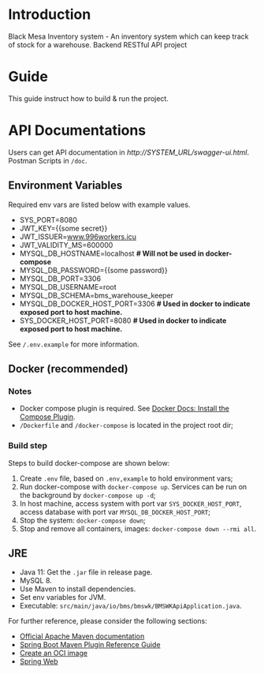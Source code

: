 # Introduction
Black Mesa Inventory system - An inventory system which can keep track of stock for a warehouse. Backend RESTful API project

# Guide
This guide instruct how to build & run the project.

# API Documentations
Users can get API documentation in *http://SYSTEM_URL/swagger-ui.html*.
Postman Scripts in `/doc`.

## Environment Variables
Required env vars are listed below with example values.
- SYS_PORT=8080
- JWT_KEY={{some secret}}
- JWT_ISSUER=www.996workers.icu
- JWT_VALIDITY_MS=600000
- MYSQL_DB_HOSTNAME=localhost **# Will not be used in docker-compose**
- MYSQL_DB_PASSWORD={{some password}}
- MYSQL_DB_PORT=3306
- MYSQL_DB_USERNAME=root
- MYSQL_DB_SCHEMA=bms_warehouse_keeper
- MYSQL_DB_DOCKER_HOST_PORT=3306 **# Used in docker to indicate exposed port to host machine.**
- SYS_DOCKER_HOST_PORT=8080 **# Used in docker to indicate exposed port to host machine.**

See `/.env.example` for more information.

## Docker (recommended)
### Notes
- Docker compose plugin is required. See [Docker Docs: Install the Compose Plugin](https://docs.docker.com/compose/install/).
- `/Dockerfile` and `/docker-compose` is located in the project root dir;

### Build step
Steps to build docker-compose are shown below:
1. Create `.env` file, based on `.env,example` to hold environment vars;
2. Run docker-compose with `docker-compose up`. Services can be run on the background by `docker-compose up -d`;
3. In host machine, access system with port var `SYS_DOCKER_HOST_PORT`, access database with port var `MYSQL_DB_DOCKER_HOST_PORT`; 
4. Stop the system: `docker-compose down`;
5. Stop and remove all containers, images: `docker-compose down --rmi all`.

## JRE
- Java 11: Get the `.jar` file in release page.
- MySQL 8.
- Use Maven to install dependencies.
- Set env variables for JVM.
- Executable: `src/main/java/io/bms/bmswk/BMSWKApiApplication.java`.

For further reference, please consider the following sections:

* [Official Apache Maven documentation](https://maven.apache.org/guides/index.html)
* [Spring Boot Maven Plugin Reference Guide](https://docs.spring.io/spring-boot/docs/2.7.8/maven-plugin/reference/html/)
* [Create an OCI image](https://docs.spring.io/spring-boot/docs/2.7.8/maven-plugin/reference/html/#build-image)
* [Spring Web](https://docs.spring.io/spring-boot/docs/2.7.8/reference/htmlsingle/#web)
